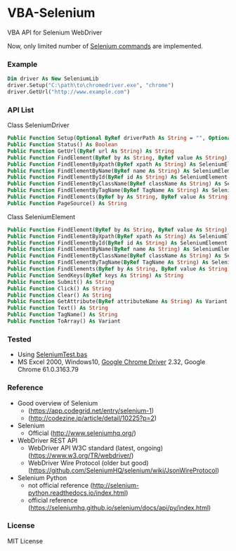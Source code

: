 # VBA-Selenium

VBA API for Selenium WebDriver

Now, only limited number of [Selenium commands](https://github.com/SeleniumHQ/selenium/wiki/JsonWireProtocol#command-reference) are implemented.

### Example

```vb
Dim driver As New SeleniumLib
driver.Setup("C:\path\to\chromedriver.exe", "chrome")
driver.GetUrl("http://www.example.com")
```
### API List

Class SeleniumDriver

```vb
Public Function Setup(Optional ByRef driverPath As String = "", Optional browser As String = "chrome") As String
Public Function Status() As Boolean
Public Function GetUrl(ByRef url As String) As String
Public Function FindElement(ByRef by As String, ByRef value As String) As SeleniumElement
Public Function FindElementByXpath(ByRef xpath As String) As SeleniumElement
Public Function FindElementByName(ByRef name As String) As SeleniumElement
Public Function FindElementById(ByRef id As String) As SeleniumElement
Public Function FindElementByClassName(ByRef className As String) As SeleniumElement
Public Function FindElementByTagName(ByRef TagName As String) As SeleniumElement
Public Function FindElements(ByRef by As String, ByRef value As String) As Variant
Public Function PageSource() As String
```

Class SeleniumElement

```vb
Public Function FindElement(ByRef by As String, ByRef value As String) As SeleniumElement
Public Function FindElementByXpath(ByRef xpath As String) As SeleniumElement
Public Function FindElementById(ByRef id As String) As SeleniumElement
Public Function FindElementByName(ByRef name As String) As SeleniumElement
Public Function FindElementByClassName(ByRef className As String) As SeleniumElement
Public Function FindElementByTagName(ByRef TagName As String) As SeleniumElement
Public Function FindElements(ByRef by As String, ByRef value As String) As Variant
Public Function SendKeys(ByRef keys As String) As String
Public Function Submit() As String
Public Function Click() As String
Public Function Clear() As String
Public Function GetAttribute(ByRef attributeName As String) As Variant
Public Function Text() As String
Public Function TagName() As String
Public Function ToArray() As Variant
```

### Tested

* Using [SeleniumTest.bas](/SeleniumTest.bas)
* MS Excel 2000, Windows10, [Google Chrome Driver](http://www.seleniumhq.org/download/) 2.32, Google Chrome 61.0.3163.79

### Reference

* Good overview of Selenium
    * (https://app.codegrid.net/entry/selenium-1)
    * (http://codezine.jp/article/detail/10225?p=2)
* Selenium
    * Official (http://www.seleniumhq.org/)
* WebDriver REST API
    * WebDriver API W3C standard (latest, ongoing) (https://www.w3.org/TR/webdriver/)
    * WebDriver Wire Protocol (older but good) (https://github.com/SeleniumHQ/selenium/wiki/JsonWireProtocol)
* Selenium Python
    * not official reference (http://selenium-python.readthedocs.io/index.html)
    * official reference (https://seleniumhq.github.io/selenium/docs/api/py/index.html)

### License

MIT License

